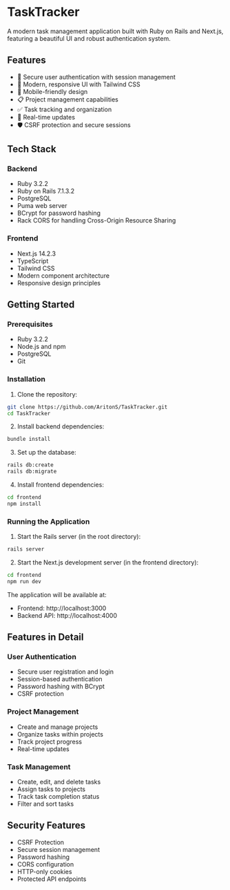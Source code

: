 # TaskTracker

A modern task management application built with Ruby on Rails and Next.js, featuring a beautiful UI and robust authentication system.

## Features

- 🔐 Secure user authentication with session management
- 🎨 Modern, responsive UI with Tailwind CSS
- 📱 Mobile-friendly design
- 📋 Project management capabilities
- ✅ Task tracking and organization
- 🔄 Real-time updates
- 🛡️ CSRF protection and secure sessions

## Tech Stack

### Backend
- Ruby 3.2.2
- Ruby on Rails 7.1.3.2
- PostgreSQL
- Puma web server
- BCrypt for password hashing
- Rack CORS for handling Cross-Origin Resource Sharing

### Frontend
- Next.js 14.2.3
- TypeScript
- Tailwind CSS
- Modern component architecture
- Responsive design principles

## Getting Started

### Prerequisites
- Ruby 3.2.2
- Node.js and npm
- PostgreSQL
- Git

### Installation

1. Clone the repository:
```bash
git clone https://github.com/AritonS/TaskTracker.git
cd TaskTracker
```

2. Install backend dependencies:
```bash
bundle install
```

3. Set up the database:
```bash
rails db:create
rails db:migrate
```

4. Install frontend dependencies:
```bash
cd frontend
npm install
```

### Running the Application

1. Start the Rails server (in the root directory):
```bash
rails server
```

2. Start the Next.js development server (in the frontend directory):
```bash
cd frontend
npm run dev
```

The application will be available at:
- Frontend: http://localhost:3000
- Backend API: http://localhost:4000

## Features in Detail

### User Authentication
- Secure user registration and login
- Session-based authentication
- Password hashing with BCrypt
- CSRF protection

### Project Management
- Create and manage projects
- Organize tasks within projects
- Track project progress
- Real-time updates

### Task Management
- Create, edit, and delete tasks
- Assign tasks to projects
- Track task completion status
- Filter and sort tasks

## Security Features

- CSRF Protection
- Secure session management
- Password hashing
- CORS configuration
- HTTP-only cookies
- Protected API endpoints